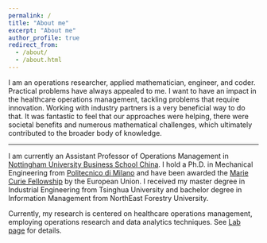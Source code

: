 ```yaml
---
permalink: /
title: "About me"
excerpt: "About me"
author_profile: true
redirect_from: 
  - /about/
  - /about.html
---
```



I am an operations researcher, applied mathematician, engineer, and coder. Practical problems have always appealed to me. I want to have an impact in the healthcare operations management, tackling problems that require innovation. Working with industry partners is a very beneficial way to do that. It was fantastic to feel that our approaches were helping, there were societal benefits and numerous mathematical challenges, which ultimately contributed to the broader body of knowledge.

----------------------------------------------------------------------------
I am currently an Assistant Professor of Operations Management in [Nottingham University Business School China](https://www.nottingham.edu.cn/en/business/home.aspx). 
I hold a Ph.D. in Mechanical Engineering from [Politecnico di Milano](https://www.polimi.it/en) and have been awarded the [Marie Curie Fellowship](https://www.digiman4-0.mek.dtu.dk/About-us/Who-are-we/ESRs) by the European Union. I received my master degree in Industrial Engineering from Tsinghua University and bachelor degree in Information Management from NorthEast Forestry University.

Currently, my research is centered on healthcare operations management, employing operations research and data analytics techniques. See [Lab page](/HOME/) for details.
